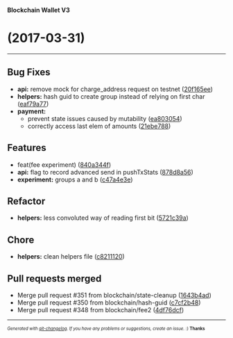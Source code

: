 __Blockchain Wallet V3__

#   (2017-03-31)



---

## Bug Fixes

- **api:** remove mock for charge_address request on testnet
  ([20f165ee](https://github.com/blockchain/My-Wallet-V3/commit/20f165eeafe337915da9e50c0ce3ee38537044a6))
- **helpers:** hash guid to create group instead of relying on first char
  ([eaf79a77](https://github.com/blockchain/My-Wallet-V3/commit/eaf79a77b3c7cb7aff90ca7716e957c143b58cf9))
- **payment:**
  - prevent state issues caused by mutability
  ([ea803054](https://github.com/blockchain/My-Wallet-V3/commit/ea80305437f1ef92da9641771877a94add2ce2f8))
  - correctly access last elem of amounts
  ([21ebe788](https://github.com/blockchain/My-Wallet-V3/commit/21ebe78845d3049b9d31ca8ed5a2aeefe974d872))


## Features

- feat(fee experiment)
  ([840a344f](https://github.com/blockchain/My-Wallet-V3/commit/840a344fe77f63dc0842cb124d07f56354596d4e))
- **api:** flag to record advanced send in pushTxStats
  ([878d8a56](https://github.com/blockchain/My-Wallet-V3/commit/878d8a564efe0409ff00a2cd97fec3f4b9a98c86))
- **experiment:** groups a and b
  ([c47a4e3e](https://github.com/blockchain/My-Wallet-V3/commit/c47a4e3ed20c06357ad0b1a0b731fd1cf77f9362))


## Refactor

- **helpers:** less convoluted way of reading first bit
  ([5721c39a](https://github.com/blockchain/My-Wallet-V3/commit/5721c39a9420f47aad753fbd4f4542761c6a6625))


## Chore

- **helpers:** clean helpers file
  ([c8211120](https://github.com/blockchain/My-Wallet-V3/commit/c8211120eb695c0f375449e77e4198da7ac27c08))


## Pull requests merged

- Merge pull request #351 from blockchain/state-cleanup
  ([1643b4ad](https://github.com/blockchain/My-Wallet-V3/commit/1643b4ada40b35bf72dec7ceb5ebb89cef424874))
- Merge pull request #350 from blockchain/hash-guid
  ([c7cf2b48](https://github.com/blockchain/My-Wallet-V3/commit/c7cf2b4848d3e75aeb608758cbc7d8c68e84a112))
- Merge pull request #348 from blockchain/fee2
  ([4df76dcf](https://github.com/blockchain/My-Wallet-V3/commit/4df76dcfe4f97411a78641af151e30922628e3e2))



---
<sub><sup>*Generated with [git-changelog](https://github.com/rafinskipg/git-changelog). If you have any problems or suggestions, create an issue.* :) **Thanks** </sub></sup>